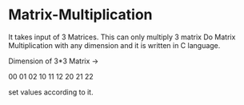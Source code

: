 # Matrix-Multiplication
It takes input of 3 Matrices.
This can only multiply 3 matrix
Do Matrix Multiplication with any dimension and it is written in C language.

Dimension of 3*3 Matrix ->

00  01  02
10  11  12
20  21  22


set values according to it.
